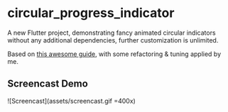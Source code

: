 # circular_progress_indicator

A new Flutter project, demonstrating fancy animated circular indicators without any additional dependencies, further customization is unlimited.

Based on [this awesome guide](https://www.youtube.com/watch?v=TiH0HYBFMMI&list=LLSujl159JMaVQE6vr42zypw&index=2&t=0s), with some refactoring & tuning applied by me.

## Screencast Demo

![Screencast](assets/screencast.gif =400x)